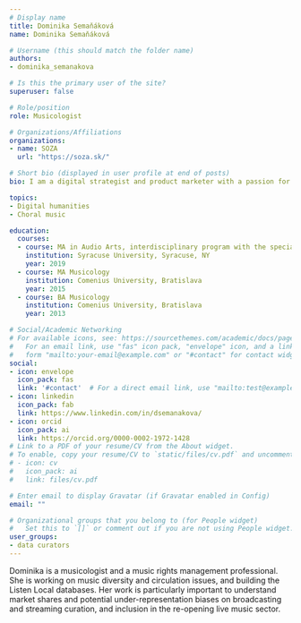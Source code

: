 ```yaml
---
# Display name
title: Dominika Semaňáková
name: Dominika Semaňáková

# Username (this should match the folder name)
authors:
- dominika_semanakova

# Is this the primary user of the site?
superuser: false

# Role/position
role: Musicologist

# Organizations/Affiliations
organizations:
- name: SOZA
  url: "https://soza.sk/"

# Short bio (displayed in user profile at end of posts)
bio: I am a digital strategist and product marketer with a passion for data science, creative industries, and emerging technology.

topics:
- Digital humanities
- Choral music

education:
  courses:
  - course: MA in Audio Arts, interdisciplinary program with the specializations at the intersection of music and media
    institution: Syracuse University, Syracuse, NY
    year: 2019
  - course: MA Musicology
    institution: Comenius University, Bratislava
    year: 2015
  - course: BA Musicology
    institution: Comenius University, Bratislava
    year: 2013

# Social/Academic Networking
# For available icons, see: https://sourcethemes.com/academic/docs/page-builder/#icons
#   For an email link, use "fas" icon pack, "envelope" icon, and a link in the
#   form "mailto:your-email@example.com" or "#contact" for contact widget.
social:
- icon: envelope
  icon_pack: fas
  link: '#contact'  # For a direct email link, use "mailto:test@example.org".
- icon: linkedin
  icon_pack: fab
  link: https://www.linkedin.com/in/dsemanakova/
- icon: orcid
  icon_pack: ai
  link: https://orcid.org/0000-0002-1972-1428
# Link to a PDF of your resume/CV from the About widget.
# To enable, copy your resume/CV to `static/files/cv.pdf` and uncomment the lines below.
# - icon: cv
#   icon_pack: ai
#   link: files/cv.pdf

# Enter email to display Gravatar (if Gravatar enabled in Config)
email: ""

# Organizational groups that you belong to (for People widget)
#   Set this to `[]` or comment out if you are not using People widget.
user_groups:
- data curators
---
```


Dominika is a musicologist and a music rights management professional. She is working on music diversity and circulation issues, and building the Listen Local databases. Her work is particularly important to understand market shares and potential under-representation biases on broadcasting and streaming curation, and inclusion in the re-opening live music sector.
